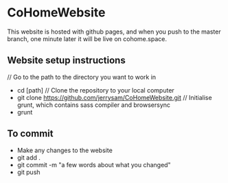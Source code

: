 # CoHomeWebsite

This website is hosted with github pages, and when you push to the master branch, one minute later it will be live on cohome.space.

## Website setup instructions
// Go to the path to the directory you want to work in
 - cd [path]
// Clone the repository to your local computer 
 - git clone https://github.com/jerrysam/CoHomeWebsite.git
// Initialise grunt, which contains sass compiler and browsersync
 - grunt

## To commit
 - Make any changes to the website
 - git add .
 - git commit -m "a few words about what you changed"
 - git push